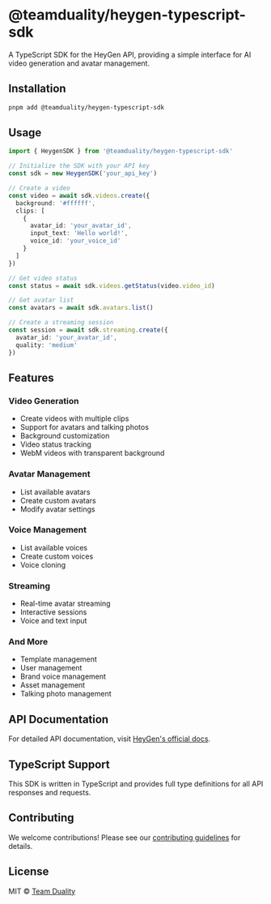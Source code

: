 # @teamduality/heygen-typescript-sdk

A TypeScript SDK for the HeyGen API, providing a simple interface for AI video generation and avatar management.

## Installation

```bash
pnpm add @teamduality/heygen-typescript-sdk
```

## Usage

```typescript
import { HeygenSDK } from '@teamduality/heygen-typescript-sdk'

// Initialize the SDK with your API key
const sdk = new HeygenSDK('your_api_key')

// Create a video
const video = await sdk.videos.create({
  background: '#ffffff',
  clips: [
    {
      avatar_id: 'your_avatar_id',
      input_text: 'Hello world!',
      voice_id: 'your_voice_id'
    }
  ]
})

// Get video status
const status = await sdk.videos.getStatus(video.video_id)

// Get avatar list
const avatars = await sdk.avatars.list()

// Create a streaming session
const session = await sdk.streaming.create({
  avatar_id: 'your_avatar_id',
  quality: 'medium'
})
```

## Features

### Video Generation

- Create videos with multiple clips
- Support for avatars and talking photos
- Background customization
- Video status tracking
- WebM videos with transparent background

### Avatar Management

- List available avatars
- Create custom avatars
- Modify avatar settings

### Voice Management

- List available voices
- Create custom voices
- Voice cloning

### Streaming

- Real-time avatar streaming
- Interactive sessions
- Voice and text input

### And More

- Template management
- User management
- Brand voice management
- Asset management
- Talking photo management

## API Documentation

For detailed API documentation, visit [HeyGen's official docs](https://docs.heygen.com).

## TypeScript Support

This SDK is written in TypeScript and provides full type definitions for all API responses and requests.

## Contributing

We welcome contributions! Please see our [contributing guidelines](../../CONTRIBUTING.md) for details.

## License

MIT © [Team Duality](https://github.com/teamduality)
